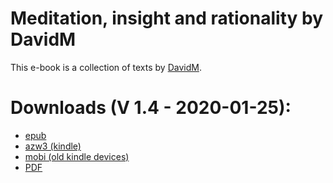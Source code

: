 # Meditation, insight and rationality by DavidM

This e-book is a collection of texts by [DavidM](https://www.lesswrong.com/users/davidm).


# Downloads (V 1.4 - 2020-01-25):

- [epub](https://github.com/atrahhdis/medinra/raw/master/ebooks/Meditation%2C%20insight%20and%20rationality%20-%20DavidM.epub)
- [azw3 (kindle)](https://github.com/atrahhdis/medinra/raw/master/ebooks/Meditation%2C%20insight%20and%20rationality%20-%20DavidM.azw3)
- [mobi (old kindle devices)](https://github.com/atrahhdis/medinra/raw/master/ebooks/Meditation%2C%20insight%20and%20rationality%20-%20DavidM.mobi) 
- [PDF](https://github.com/atrahhdis/medinra/raw/master/ebooks/Meditation%2C%20insight%20and%20rationality%20-%20DavidM.pdf)
